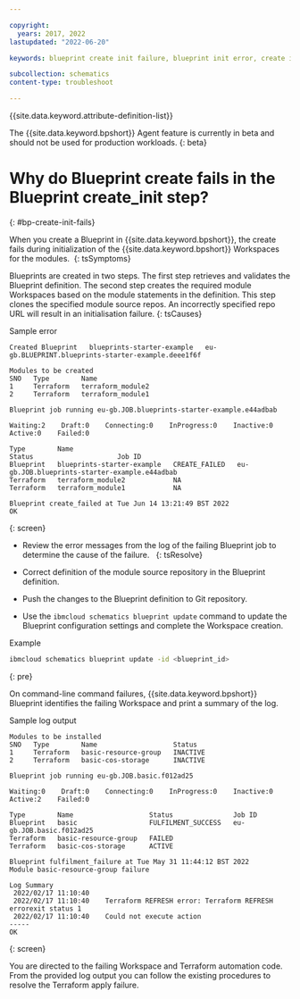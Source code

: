 ```yaml
---

copyright:
  years: 2017, 2022
lastupdated: "2022-06-20"

keywords: blueprint create init failure, blueprint init error, create init fails 

subcollection: schematics
content-type: troubleshoot

---
```


{{site.data.keyword.attribute-definition-list}}

The {{site.data.keyword.bpshort}} Agent feature is currently in beta and should not be used for production workloads.
{: beta}

# Why do Blueprint create fails in the Blueprint create_init step?
{: #bp-create-init-fails}

When you create a Blueprint in {{site.data.keyword.bpshort}}, the create fails during initialization of the {{site.data.keyword.bpshort}} Workspaces for the modules. 
{: tsSymptoms}

Blueprints are created in two steps. The first step retrieves and validates the Blueprint definition. The second step creates the required module Workspaces based on the module statements in the definition. This step clones the specified module source repos. An incorrectly specified repo URL will result in an initialisation failure.
{: tsCauses}

Sample error

```text
Created Blueprint   blueprints-starter-example   eu-gb.BLUEPRINT.blueprints-starter-example.deee1f6f

Modules to be created
SNO   Type        Name   
1     Terraform   terraform_module2   
2     Terraform   terraform_module1   
      
Blueprint job running eu-gb.JOB.blueprints-starter-example.e44adbab

Waiting:2    Draft:0    Connecting:0    InProgress:0    Inactive:0    Active:0    Failed:0   

Type        Name                                         Status                     Job ID   
Blueprint   blueprints-starter-example   CREATE_FAILED   eu-gb.JOB.blueprints-starter-example.e44adbab   
Terraform   terraform_module2            NA                 
Terraform   terraform_module1            NA                 
            
Blueprint create_failed at Tue Jun 14 13:21:49 BST 2022
OK
```
{: screen} 

- Review the error messages from the log of the failing Blueprint job to determine the cause of the failure.  
{: tsResolve}

- Correct definition of the module source repository in the Blueprint definition.
- Push the changes to the Blueprint definition to Git repository. 
- Use the `ibmcloud schematics blueprint update` command to update the Blueprint configuration settings and complete the Workspace creation.

Example

```sh
ibmcloud schematics blueprint update -id <blueprint_id> 
```
{: pre}

On command-line command failures, {{site.data.keyword.bpshort}} Blueprint identifies the failing Workspace and print a summary of the log.  

Sample log output

```text
Modules to be installed
SNO   Type        Name                   Status   
1     Terraform   basic-resource-group   INACTIVE   
2     Terraform   basic-cos-storage      INACTIVE   
      
Blueprint job running eu-gb.JOB.basic.f012ad25

Waiting:0    Draft:0    Connecting:0    InProgress:0    Inactive:0    Active:2    Failed:0   

Type        Name                   Status               Job ID   
Blueprint   basic                  FULFILMENT_SUCCESS   eu-gb.JOB.basic.f012ad25   
Terraform   basic-resource-group   FAILED                  
Terraform   basic-cos-storage      ACTIVE                  
            
Blueprint fulfilment_failure at Tue May 31 11:44:12 BST 2022
Module basic-resource-group failure

Log Summary 
 2022/02/17 11:10:40  
 2022/02/17 11:10:40    Terraform REFRESH error: Terraform REFRESH errorexit status 1
 2022/02/17 11:10:40    Could not execute action
----- 
OK

```
{: screen}

You are directed to the failing Workspace and Terraform automation code. From the provided log output you can follow the existing procedures to resolve the Terraform apply failure.  